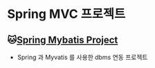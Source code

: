 # Spring MVC 프로젝트

## :cat:[Spring Mybatis Project](https://github.com/najoon/-Biz_Spring_2022_505/tree/master/SpMVC_003_SchoolV5)
* Spring 과 Myvatis 를 사용한 dbms 연동 프로젝트